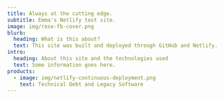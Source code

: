 ```yaml
---
title: Always at the cutting edge.
subtitle: Emma's Netlify test site.
image: img/rose-fb-cover.png
blurb:
  heading: What is this about?
  text: This site was built and deployed through GitHub and Netlify.
intro:
  heading: About this site and the technologies used
  text: Some information goes here.
products:
  - image: img/netlify-continuous-deployment.png
    text: Technical Debt and Legacy Software
---
```


